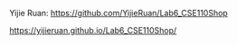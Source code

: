 Yijie Ruan: https://github.com/YijieRuan/Lab6_CSE110Shop

https://yijieruan.github.io/Lab6_CSE110Shop/
